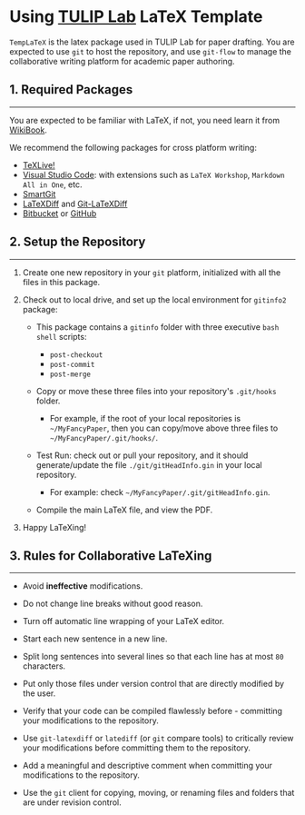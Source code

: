 
Using [TULIP Lab](http://www.tulip.org.au) LaTeX Template
==================

`TempLaTeX` is the latex package used in TULIP Lab for paper drafting. You are expected to use `git` to host the repository, and use `git-flow` to manage the collaborative writing platform for academic paper authoring.

## 1. Required Packages
---

You are expected to be familiar with LaTeX, if not, you need learn it from [WikiBook](https://en.wikibooks.org/wiki/LaTeX).

We recommend the following packages for cross platform writing:

* [TeXLive!](https://tug.org/texlive/)
* [Visual Studio Code](https://code.visualstudio.com/): with extensions such as `LaTeX Workshop`, `Markdown All in One`, etc.
* [SmartGit](https://www.syntevo.com/smartgit/)
* [LaTeXDiff](https://www.ctan.org/pkg/latexdiff?lang=en) and [Git-LaTeXDiff](https://gitlab.com/git-latexdiff/git-latexdiff)
* [Bitbucket](http://bitbucket.org) or [GitHub](https://github.com/)


## 2. Setup the Repository
---

1. Create one new repository in your `git` platform, initialized with all the files in this package.


1. Check out to local drive, and set up the local environment for `gitinfo2` package:

    - This package contains a `gitinfo` folder with three executive `bash` `shell` scripts:
        *  `post-checkout`
        *  `post-commit`
        *  `post-merge`

    -  Copy or move these three files into your repository's `.git/hooks` folder. 
        -  For example, if the root of your local repositories is `~/MyFancyPaper`, then you can copy/move above three files to `~/MyFancyPaper/.git/hooks/`.

    - Test Run: check out or pull your repository, and it should generate/update the file `./git/gitHeadInfo.gin` in your local repository.
        - For example: check `~/MyFancyPaper/.git/gitHeadInfo.gin`.


    - Compile the main LaTeX file, and view the PDF.

1. Happy LaTeXing!

## 3. Rules for Collaborative LaTeXing
---

- Avoid **ineffective** modifications.

- Do not change line breaks without good reason.

- Turn off automatic line wrapping of your LaTeX editor.

- Start each new sentence in a new line.

- Split long sentences into several lines so that each line has at most `80` characters.

- Put only those files under version control that are directly modified by the user.

- Verify that your code can be compiled flawlessly before - committing your modifications to the repository.

- Use `git-latexdiff` or `latediff` (or `git` compare tools) to critically review your modifications before committing them to the repository.

- Add a meaningful and descriptive comment when committing your modifications to the repository.

- Use the `git` client for copying, moving, or renaming files and folders that are under revision control.










